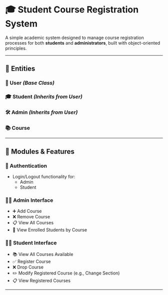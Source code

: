 # 🎓 Student Course Registration System

A simple academic system designed to manage course registration processes for both **students** and **administrators**, built with object-oriented principles.

---

## 🧩 Entities

### 👤 User *(Base Class)*
### 🎓 Student *(Inherits from User)*
### 🛠️ Admin *(Inherits from User)*
### 📚 Course

---

## 🚀 Modules & Features

### 🔐 Authentication
- Login/Logout functionality for:
  - Admin
  - Student

### 👩‍🏫 Admin Interface
- ➕ Add Course
- ❌ Remove Course
- 📋 View All Courses
- 👥 View Enrolled Students by Course

### 👨‍🎓 Student Interface
- 📚 View All Courses Available
- ✅ Register Course
- ❌ Drop Course
- ✏️ Modify Registered Course (e.g., Change Section)
- 📋 View Registered Courses

---

